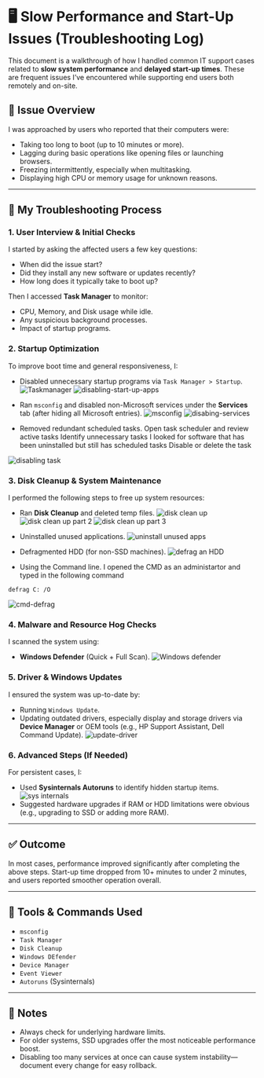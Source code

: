 # 🖥️ Slow Performance and Start-Up Issues (Troubleshooting Log)

This document is a walkthrough of how I handled common IT support cases related to **slow system performance** and **delayed start-up times**. These are frequent issues I’ve encountered while supporting end users both remotely and on-site.

## 📝 Issue Overview

I was approached by users who reported that their computers were:

- Taking too long to boot (up to 10 minutes or more).
- Lagging during basic operations like opening files or launching browsers.
- Freezing intermittently, especially when multitasking.
- Displaying high CPU or memory usage for unknown reasons.

---

## 🔎 My Troubleshooting Process

### 1. User Interview & Initial Checks
I started by asking the affected users a few key questions:
- When did the issue start?
- Did they install any new software or updates recently?
- How long does it typically take to boot up?

Then I accessed **Task Manager** to monitor:
- CPU, Memory, and Disk usage while idle.
- Any suspicious background processes.
- Impact of startup programs.

### 2. Startup Optimization
To improve boot time and general responsiveness, I:

- Disabled unnecessary startup programs via `Task Manager > Startup`.
![Taskmanager](images/01-taskmgr.png)
![disabling-start-up-apps](images/02-disablingtaskmgr.gif)

- Ran `msconfig` and disabled non-Microsoft services under the **Services** tab (after hiding all Microsoft entries).
![msconfig](images/03-Microsoft-services.png)
![disabing-services](images/04-disabling-services.png)

- Removed redundant scheduled tasks.
Open task scheduler and review active tasks
Identify unnecessary tasks
I looked for software that has been uninstalled but still has scheduled tasks
Disable or delete the task

![disabling task](images/05-disable-task-scheduler.png)


### 3. Disk Cleanup & System Maintenance
I performed the following steps to free up system resources:
- Ran **Disk Cleanup** and deleted temp files.
![disk clean up](images/06-disk-cleanup.png)
![disk clean up part 2](images/07-disk-cleanup2.png)
![disk clean up part 3](images/08-cleanmgr_mpmalg1VbU.gif)

- Uninstalled unused applications.
![uninstall unused apps](images/09-uninstall-apps.png)
- Defragmented HDD (for non-SSD machines).
![defrag an HDD](images/10.defragment-drive.png)

- Using the Command line. 
I opened the CMD as an administartor and typed in the following command

```
defrag C: /O

```
![cmd-defrag](images/11-cmd-defragcommand.png)


### 4. Malware and Resource Hog Checks
I scanned the system using:
- **Windows Defender** (Quick + Full Scan).
![Windows defender](images/12-malware-scan.png)


### 5. Driver & Windows Updates
I ensured the system was up-to-date by:
- Running `Windows Update`.
- Updating outdated drivers, especially display and storage drivers via **Device Manager** or OEM tools (e.g., HP Support Assistant, Dell Command Update).
![update-driver](images/13-update-driver.png)

### 6. Advanced Steps (If Needed)
For persistent cases, I:
- Used **Sysinternals Autoruns** to identify hidden startup items.
![sys internals](images/14-sys-internals.gif)
- Suggested hardware upgrades if RAM or HDD limitations were obvious (e.g., upgrading to SSD or adding more RAM).

---

## ✅ Outcome

In most cases, performance improved significantly after completing the above steps. Start-up time dropped from 10+ minutes to under 2 minutes, and users reported smoother operation overall.

---

## 📁 Tools & Commands Used
- `msconfig`
- `Task Manager`
- `Disk Cleanup`
- `Windows DEfender`
- `Device Manager`
- `Event Viewer`
- `Autoruns` (Sysinternals)

---

## 📌 Notes

- Always check for underlying hardware limits.
- For older systems, SSD upgrades offer the most noticeable performance boost.
- Disabling too many services at once can cause system instability—document every change for easy rollback.
